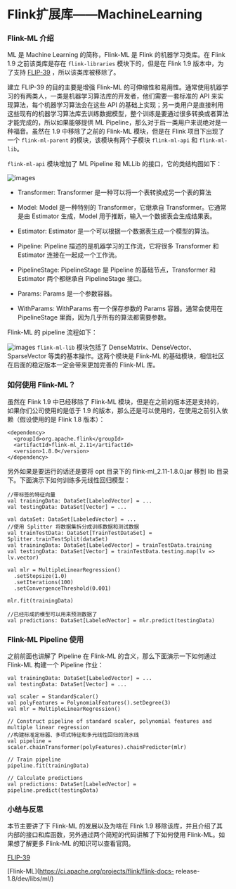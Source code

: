 # Flink扩展库——MachineLearning

### Flink-ML 介绍

ML 是 Machine Learning 的简称，Flink-ML 是 Flink 的机器学习类库。在 Flink 1.9 之前该类库是存在
`flink-libraries` 模块下的，但是在 Flink 1.9 版本中，为了支持
[FLIP-39](https://cwiki.apache.org/confluence/display/FLINK/FLIP-39+Flink+ML+pipeline+and+ML+libs)
，所以该类库被移除了。

建立 FLIP-39 的目的主要是增强 Flink-ML 的可伸缩性和易用性。通常使用机器学习的有两类人，一类是机器学习算法库的开发者，他们需要一套标准的
API 来实现算法，每个机器学习算法会在这些 API
的基础上实现；另一类用户是直接利用这些现有的机器学习算法库去训练数据模型，整个训练是要通过很多转换或者算法才能完成的，所以如果能够提供 ML
Pipeline，那么对于后一类用户来说绝对是一种福音。虽然在 1.9 中移除了之前的 Flink-ML 模块，但是在 Flink 项目下出现了一个
`flink-ml-parent` 的模块，该模块有两个子模块 `flink-ml-api` 和 `flink-ml-lib`。

`flink-ml-api` 模块增加了 ML Pipeline 和 MLLib 的接口，它的类结构图如下：

![images](https://static.lovedata.net/zs/2019-10-22-124512.png-wm)
  * Transformer: Transformer 是一种可以将一个表转换成另一个表的算法

  * Model: Model 是一种特别的 Transformer，它继承自 Transformer。它通常是由 Estimator 生成，Model 用于推断，输入一个数据表会生成结果表。

  * Estimator: Estimator 是一个可以根据一个数据表生成一个模型的算法。

  * Pipeline: Pipeline 描述的是机器学习的工作流，它将很多 Transformer 和 Estimator 连接在一起成一个工作流。

  * PipelineStage: PipelineStage 是 Pipeline 的基础节点，Transformer 和 Estimator 两个都继承自 PipelineStage 接口。

  * Params: Params 是一个参数容器。

  * WithParams: WithParams 有一个保存参数的 Params 容器。通常会使用在 PipelineStage 里面，因为几乎所有的算法都需要参数。

Flink-ML 的 pipeline 流程如下：

![images](https://static.lovedata.net/zs/2019-10-22-135555.png-wm)
`flink-ml-lib` 模块包括了 DenseMatrix、DenseVector、SparseVector 等类的基本操作。这两个模块是
Flink-ML 的基础模块，相信社区在后面的稳定版本一定会带来更加完善的 Flink-ML 库。

### 如何使用 Flink-ML？

虽然在 Flink 1.9 中已经移除了 Flink-ML 模块，但是在之前的版本还是支持的，如果你们公司使用的是低于 1.9
的版本，那么还是可以使用的，在使用之前引入依赖（假设使用的是 Flink 1.8 版本）：

    
    
    <dependency>
      <groupId>org.apache.flink</groupId>
      <artifactId>flink-ml_2.11</artifactId>
      <version>1.8.0</version>
    </dependency>
    

另外如果是要运行的话还是要将 opt 目录下的 flink-ml_2.11-1.8.0.jar 移到 lib 目录下。下面演示下如何训练多元线性回归模型：

    
    
    //带标签的特征向量
    val trainingData: DataSet[LabeledVector] = ...
    val testingData: DataSet[Vector] = ...
    
    val dataSet: DataSet[LabeledVector] = ...
    //使用 Splitter 将数据集拆分成训练数据和测试数据
    val trainTestData: DataSet[TrainTestDataSet] = Splitter.trainTestSplit(dataSet)
    val trainingData: DataSet[LabeledVector] = trainTestData.training
    val testingData: DataSet[Vector] = trainTestData.testing.map(lv => lv.vector)
    
    val mlr = MultipleLinearRegression()
      .setStepsize(1.0)
      .setIterations(100)
      .setConvergenceThreshold(0.001)
    
    mlr.fit(trainingData)
    
    //已经形成的模型可以用来预测数据了
    val predictions: DataSet[LabeledVector] = mlr.predict(testingData)
    

### Flink-ML Pipeline 使用

之前前面也讲解了 Pipeline 在 Flink-ML 的含义，那么下面演示一下如何通过 Flink-ML 构建一个 Pipeline 作业：

    
    
    val trainingData: DataSet[LabeledVector] = ...
    val testingData: DataSet[Vector] = ...
    
    val scaler = StandardScaler()
    val polyFeatures = PolynomialFeatures().setDegree(3)
    val mlr = MultipleLinearRegression()
    
    // Construct pipeline of standard scaler, polynomial features and multiple linear regression
    //构建标准定标器、多项式特征和多元线性回归的流水线
    val pipeline = scaler.chainTransformer(polyFeatures).chainPredictor(mlr)
    
    // Train pipeline
    pipeline.fit(trainingData)
    
    // Calculate predictions
    val predictions: DataSet[LabeledVector] = pipeline.predict(testingData)
    

### 小结与反思

本节主要讲了下 Flink-ML 的发展以及为啥在 Flink 1.9 移除该库，并且介绍了其内部的接口和库函数，另外通过两个简短的代码讲解了下如何使用
Flink-ML。如果想了解更多 Flink-ML 的知识可以查看官网。

[FLIP-39](https://cwiki.apache.org/confluence/display/FLINK/FLIP-39+Flink+ML+pipeline+and+ML+libs)

[Flink-ML](https://ci.apache.org/projects/flink/flink-docs-
release-1.8/dev/libs/ml/)

